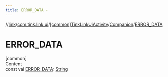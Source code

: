 ```yaml
---
title: ERROR_DATA -
---
```

//[link](../../../index.md)/[com.tink.link.ui](../../index.md)/[[common]TinkLinkUiActivity](../index.md)/[Companion](index.md)/[ERROR_DATA](-e-r-r-o-r_-d-a-t-a.md)



# ERROR_DATA  
[common]  
Content  
const val [ERROR_DATA](-e-r-r-o-r_-d-a-t-a.md): [String](https://kotlinlang.org/api/latest/jvm/stdlib/kotlin/-string/index.html)  



